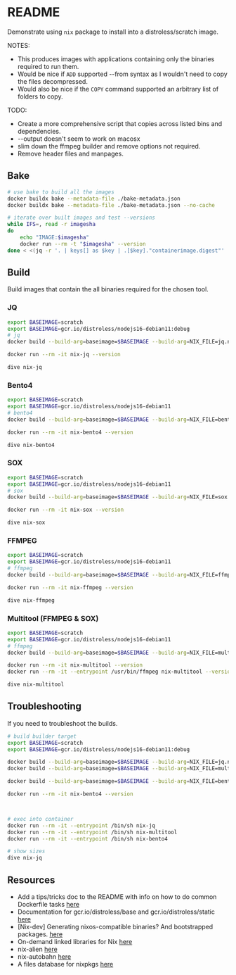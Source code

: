 # README

Demonstrate using `nix` package to install into a distroless/scratch image.  

NOTES:

* This produces images with applications containing only the binaries required to run them.  
* Would be nice if `ADD` supported --from syntax as I wouldn't need to copy the files decompressed.  
* Would also be nice if the `COPY` command supported an arbitrary list of folders to copy.  

TODO:  

* Create a more comprehensive script that copies across listed bins and dependencies.  
* --output doesn't seem to work on macosx
* slim down the ffmpeg builder and remove options not required.  
* Remove header files and manpages.

## Bake

```bash
# use bake to build all the images
docker buildx bake --metadata-file ./bake-metadata.json  
docker buildx bake --metadata-file ./bake-metadata.json --no-cache 

# iterate over built images and test --versions
while IFS=, read -r imagesha
do
    echo "IMAGE:$imagesha"
    docker run --rm -t "$imagesha" --version
done < <(jq -r '. | keys[] as $key | .[$key]."containerimage.digest"' ./bake-metadata.json)
```

## Build

Build images that contain the all binaries required for the chosen tool.  

### JQ

```bash
export BASEIMAGE=scratch
export BASEIMAGE=gcr.io/distroless/nodejs16-debian11:debug
# jq
docker build --build-arg=baseimage=$BASEIMAGE --build-arg=NIX_FILE=jq.nix --build-arg=PROGRAM_FILE=jq --progress=plain -f Dockerfile.jq --target PRODUCTION -t nix-jq .

docker run --rm -it nix-jq --version

dive nix-jq
```

### Bento4

```bash
export BASEIMAGE=scratch
export BASEIMAGE=gcr.io/distroless/nodejs16-debian11
# bento4
docker build --build-arg=baseimage=$BASEIMAGE --build-arg=NIX_FILE=bento4.nix --build-arg=PROGRAM_FILE=mp42hls --progress=plain -f Dockerfile.bento4 --target PRODUCTION -t nix-bento4 .

docker run --rm -it nix-bento4 --version

dive nix-bento4
```

### SOX

```bash
export BASEIMAGE=scratch
export BASEIMAGE=gcr.io/distroless/nodejs16-debian11
# sox
docker build --build-arg=baseimage=$BASEIMAGE --build-arg=NIX_FILE=sox.nix --build-arg=PROGRAM_FILE=sox --progress=plain -f Dockerfile.sox --target PRODUCTION -t nix-sox .

docker run --rm -it nix-sox --version

dive nix-sox
```

### FFMPEG

```bash
export BASEIMAGE=scratch
export BASEIMAGE=gcr.io/distroless/nodejs16-debian11
# ffmpeg
docker build --build-arg=baseimage=$BASEIMAGE --build-arg=NIX_FILE=ffmpeg-full.nix --build-arg=PROGRAM_FILE=ffmpeg --progress=plain -f Dockerfile.ffmpeg --target PRODUCTION -t nix-ffmpeg .

docker run --rm -it nix-ffmpeg --version       

dive nix-ffmpeg
```

### Multitool (FFMPEG & SOX)

```bash
export BASEIMAGE=scratch
export BASEIMAGE=gcr.io/distroless/nodejs16-debian11
# ffmpeg
docker build --build-arg=baseimage=$BASEIMAGE --build-arg=NIX_FILE=multitool.nix --progress=plain -f Dockerfile.multitool --target PRODUCTION -t nix-multitool .

docker run --rm -it nix-multitool --version       
docker run --rm -it --entrypoint /usr/bin/ffmpeg nix-multitool --version

dive nix-multitool
```

## Troubleshooting

If you need to troubleshoot the builds.  

```sh
# build builder target
export BASEIMAGE=scratch
export BASEIMAGE=gcr.io/distroless/nodejs16-debian11:debug

docker build --build-arg=baseimage=$BASEIMAGE --build-arg=NIX_FILE=jq.nix --build-arg=PROGRAM_FILE=jq --progress=plain -f Dockerfile.jq --target BUILDER -t nix-jq .
docker build --build-arg=baseimage=$BASEIMAGE --build-arg=NIX_FILE=multitool.nix --progress=plain -f Dockerfile.multitool --target BUILDER -t nix-multitool .

docker build --build-arg=baseimage=$BASEIMAGE --build-arg=NIX_FILE=bento4.nix --build-arg=PROGRAM_FILE=mp42hls --progress=plain -f Dockerfile.bento4 --target BUILDER -t nix-bento4 .

docker run --rm -it nix-bento4 --version



# exec into container
docker run --rm -it --entrypoint /bin/sh nix-jq
docker run --rm -it --entrypoint /bin/sh nix-multitool 
docker run --rm -it --entrypoint /bin/sh nix-bento4

# show sizes
dive nix-jq
```

## Resources

* Add a tips/tricks doc to the README with info on how to do common Dockerfile tasks [here](https://github.com/GoogleContainerTools/distroless/issues/13)
* Documentation for gcr.io/distroless/base and gcr.io/distroless/static [here](https://github.com/GoogleContainerTools/distroless/tree/main/base)
* [Nix-dev] Generating nixos-compatible binaries? And bootstrapped packages. [here](https://releases.nixos.org/nix-dev/2016-August/021431.html)
* On-demand linked libraries for Nix [here](https://fzakaria.com/2020/11/18/on-demand-linked-libraries-for-nix.html)
* nix-alien [here](https://github.com/thiagokokada/nix-alien)
* nix-autobahn [here](https://github.com/Lassulus/nix-autobahn)
* A files database for nixpkgs [here](https://github.com/bennofs/nix-index)
